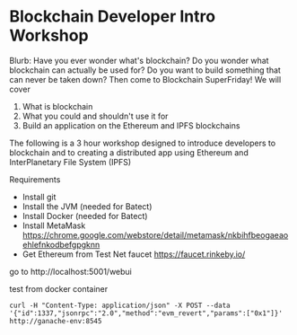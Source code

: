 # Blockchain Developer Intro Workshop

Blurb: 
Have you ever wonder what's blockchain? 
Do you wonder what blockchain can actually be used for? 
Do you want to build something that can never be taken down?
Then come to Blockchain SuperFriday!
We will cover
 1. What is blockchain
 2. What you could and shouldn't use it for
 3. Build an application on the Ethereum and IPFS blockchains


The following is a 3 hour workshop designed to introduce developers to blockchain and to creating a distributed app 
using Ethereum and InterPlanetary File System (IPFS)

Requirements
* Install git
* Install the JVM (needed for Batect)
* Install Docker (needed for Batect)
* Install MetaMask https://chrome.google.com/webstore/detail/metamask/nkbihfbeogaeaoehlefnkodbefgpgknn
* Get Ethereum from Test Net faucet https://faucet.rinkeby.io/

go to http://localhost:5001/webui 

test from docker container  
``` 
curl -H "Content-Type: application/json" -X POST --data '{"id":1337,"jsonrpc":"2.0","method":"evm_revert","params":["0x1"]}' http://ganache-env:8545 
```

 